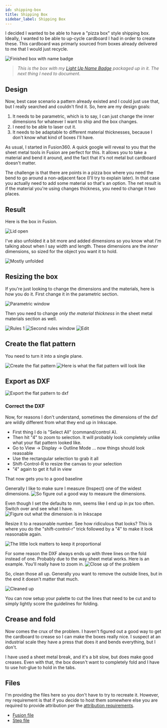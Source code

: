 ```yaml
---
id: shipping-box 
title: Shipping Box
sidebar_label: Shipping Box
---
```


I decided I wanted to be able to have a "pizza box" style shipping box.  Ideally, I wanted to be able to up-cycle cardboard I had in order to create these.  This cardboard was primarly sourced from boxes already delivered to me that I would just recycle.  

![Finished box with name badge](assets/shipping-box-small-size-box.png)

> *This is the box with my [Light Up Name Badge](name-badge.md) packaged up in it.  The next thing I need to document.*

## Design
Now, best case scenario a pattern already existed and I could just use that, but I really searched and couldn't find it.  So, here are my design goals:

1.  It needs to be parametric, which is to say, I can just change the inner dimensions for whatever I want to ship and the box changes.
2.  I need to be able to laser cut it.
3.  It needs to be adaptable to different material thicknesses, because I don't know what kind of boxes I'll have.

As usual, I started in Fusion360.  A quick google will reveal to you that the sheet metal tools in Fusion are perfect for this.  It allows you to take a material and bend it around, and the fact that it's not metal but cardboard doesn't matter.

The challenge is that there are points in a pizza box where you need the bend to go around a non-adjacent face (I'll try to explain later).  In that case you actually need to add some material so that's an option.  The net result is if the material you're using changes thickness, you need to change it two places.

## Result
Here is the box in Fusion.

![Lid open](assets/shipping-box-open-1.png)

I've also unfolded it a bit more and added dimensions so you know what *I'm* talking about when I say width and length.  These dimensions are the *inner* dimensions, so sized for the object you want it to hold.

![Mostly unfolded](assets/shipping-box-open-2.png)

## Resizing the box
If you're just looking to change the dimensions and the materials, here is how you do it.  First change it in the parametric section.

![Parametric window](assets/shipping-box-parameters.png)

Then you need to change *only the material thickness* in the sheet metal materials section as well.

![Rules 1](assets/shipping-box-sheet-metal-rules.png) ![Second rules window](assets/shipping-box-sheet-metal-rules-2.png) ![Edit](assets/shipping-box-edit-rule.png)

## Create the flat pattern

You need to turn it into a single plane.

![Create the flat pattern](assets/shipping-box-create-flat-pattern.png)
![Here is what the flat pattern will look like](assets/shipping-box-flat-pattern.png)

## Export as DXF

![Export the flat pattern to dxf](assets/shipping-box-export-to-dxf.png)

### Correct the DXF

Now, for reasons I don't understand, sometimes the dimensions of the dxf are wildly different from what they end up in Inkscape.

* First thing I do is "Select All" (command/control A).
* Then hit "4" to zoom to selection.  It will probably look completely unlike what your flat pattern looked like.
* Go to View -> Display -> Outline Mode ... now things should look reasoable
* Use the rectangular selection to grab it all
* Shift-Control-R to resize the canvas to your selection
* "4" again to get it full in view

That now gets you to a good baseline

Generally I like to make sure I measure (Inspect) one of the widest dimensions.
![So figure out a good way to measure the dimensions.](assets/shipping-box-measure-dimensions.png)

Even though I set the defaults to mm, seems like I end up in px too often.  Switch over and see what I have.
![Figure out what the dimension is in Inkscape](assets/shipping-box-inkscape-size.png)

Resize it to a reasonable number.  See how ridiculous that looks?  This is where you do the "shift-control-r" trick followed by a "4" to make it look reasonable again.

![The little *lock* matters to keep it proportional](assets/shipping-box-inkscape-resize.png)

For some reason the DXF always ends up with three lines on the fold instead of one.  Probably due to the way sheet metal works.  Here is an example.  You'll really have to zoom in.
![Close up of the problem](assets/shipping-box-inkscape-too-many-lines.png)

So, clean those all up.  Generally you want to remove the outside lines, but in the end it doesn't matter that much.

![Cleaned up](assets/shipping-box-inkscape-right-amount-of-lines.png)

You can now setup your palette to cut the lines that need to be cut and to simply lightly score the guidelines for folding.

## Crease and fold
Now comes the crux of the problem.  I haven't figured out a good way to get the cardboard to crease so I can make the boxes really nice.  I suspect at an industrial scale they have a press that does it and bends everything, but I don't.

I have used a sheet metal break, and it's a bit slow, but does make good creases.  Even with that, the box doesn't want to completely fold and I have to use hot-glue to hold in the tabs.


## Files

I'm providing the files here so you don't have to try to recreate it.  However, my requirement is that if you decide to host them somewhere else you are required to provide attribution per the [attribution requirements](attribution.md).

* [Fusion file](assets/shipping-box.f3d)
* [Step file](assets/shipping-box.step)
